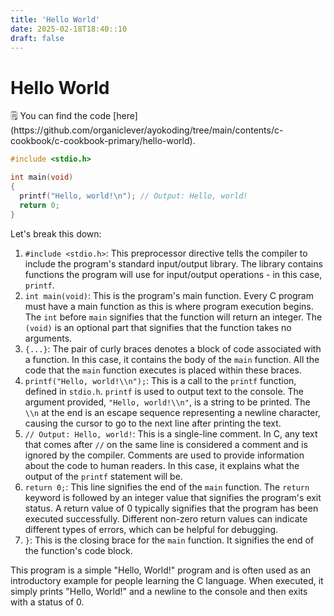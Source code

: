 ```yaml
---
title: 'Hello World'
date: 2025-02-18T18:40::10
draft: false
---
```


# Hello World

<aside>
🗒️ You can find the code [here](https://github.com/organiclever/ayokoding/tree/main/contents/c-cookbook/c-cookbook-primary/hello-world).

</aside>

```c
#include <stdio.h>

int main(void)
{
  printf("Hello, world!\n"); // Output: Hello, world!
  return 0;
}
```

Let's break this down:

1. `#include <stdio.h>`: This preprocessor directive tells the compiler to include the program's standard input/output library. The library contains functions the program will use for input/output operations - in this case, `printf`.
2. `int main(void)`: This is the program's main function. Every C program must have a main function as this is where program execution begins. The `int` before `main` signifies that the function will return an integer. The `(void)` is an optional part that signifies that the function takes no arguments.
3. `{...}`: The pair of curly braces denotes a block of code associated with a function. In this case, it contains the body of the `main` function. All the code that the `main` function executes is placed within these braces.
4. `printf("Hello, world!\\n");`: This is a call to the `printf` function, defined in `stdio.h`. `printf` is used to output text to the console. The argument provided, `"Hello, world!\\n"`, is a string to be printed. The `\\n` at the end is an escape sequence representing a newline character, causing the cursor to go to the next line after printing the text.
5. `// Output: Hello, world!`: This is a single-line comment. In C, any text that comes after `//` on the same line is considered a comment and is ignored by the compiler. Comments are used to provide information about the code to human readers. In this case, it explains what the output of the `printf` statement will be.
6. `return 0;`: This line signifies the end of the `main` function. The `return` keyword is followed by an integer value that signifies the program's exit status. A return value of 0 typically signifies that the program has been executed successfully. Different non-zero return values can indicate different types of errors, which can be helpful for debugging.
7. `}`: This is the closing brace for the `main` function. It signifies the end of the function's code block.

This program is a simple "Hello, World!" program and is often used as an introductory example for people learning the C language. When executed, it simply prints "Hello, World!" and a newline to the console and then exits with a status of 0.
